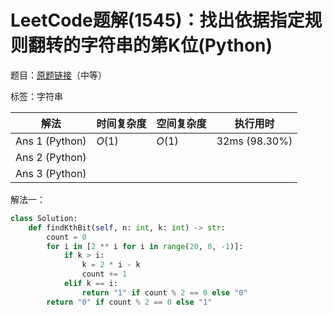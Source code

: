 # LeetCode题解(1545)：找出依据指定规则翻转的字符串的第K位(Python)

题目：[原题链接](https://leetcode-cn.com/problems/find-kth-bit-in-nth-binary-string/)（中等）

标签：字符串

| 解法           | 时间复杂度 | 空间复杂度 | 执行用时      |
| -------------- | ---------- | ---------- | ------------- |
| Ans 1 (Python) | $O(1)$     | $O(1)$     | 32ms (98.30%) |
| Ans 2 (Python) |            |            |               |
| Ans 3 (Python) |            |            |               |

解法一：

```python
class Solution:
    def findKthBit(self, n: int, k: int) -> str:
        count = 0
        for i in [2 ** i for i in range(20, 0, -1)]:
            if k > i:
                k = 2 * i - k
                count += 1
            elif k == i:
                return "1" if count % 2 == 0 else "0"
        return "0" if count % 2 == 0 else "1"
```

